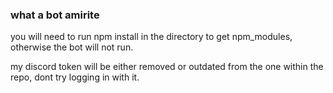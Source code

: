 ### what a bot amirite
you will need to run npm install in the directory to get npm_modules, otherwise the bot will not run.

my discord token will be either removed or outdated from the one within the repo, dont try logging in with it.
